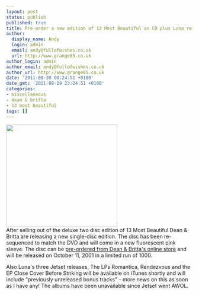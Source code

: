 ```yaml
---
layout: post
status: publish
published: true
title: Pre-order a new edition of 13 Most Beautiful on CD plus Luna reissues
author:
  display_name: Andy
  login: admin
  email: andy@fullofwishes.co.uk
  url: http://www.grange85.co.uk
author_login: admin
author_email: andy@fullofwishes.co.uk
author_url: http://www.grange85.co.uk
date: '2011-08-30 00:24:51 +0100'
date_gmt: '2011-08-29 23:24:51 +0100'
categories:
- miscellaneous
- dean & britta
- 13 most beautiful
tags: []
---
```

<p><img src="http://www.fullofwishes.co.uk/wp/wp-content/uploads/2011/08/DB13_cover_new2-1024x943-300x276.jpg" alt="" title="DB13_cover_new2-1024x943" width="300" height="276" class="alignright size-medium wp-image-2203" /><br />
After selling out of the deluxe two disc edition of 13 Most Beautiful Dean & Britta are releasing a new single-disc edition. The disc has been re-sequenced to match the DVD and will come in a new fluorescent pink sleeve. The disc can be <a href="http://deanandbritta.11spot.com/index.php?fuseaction=cart.ecom_cart_view">pre-ordered from Dean & Britta's online store</a> and will be released on October 11, 2001 in a limited run of 1000.</p>
<p>Also Luna's three Jetset releases, The LPs <span class="removed_link" title="http://db.fullofwishes.co.uk/wiki/Romantica_(album)">Romantica</span>, <span class="removed_link" title="http://db.fullofwishes.co.uk/wiki/Rendezvous">Rendezvous</span> and the EP <span class="removed_link" title="http://db.fullofwishes.co.uk/wiki/Close_Cover_Before_Striking">Close Cover Before Striking</span> will be available on iTunes shortly and will include "previously unreleased bonus tracks" - more news on this as soon as I have any! The albums have been unavailable since Jetset went AWOL.</p>
